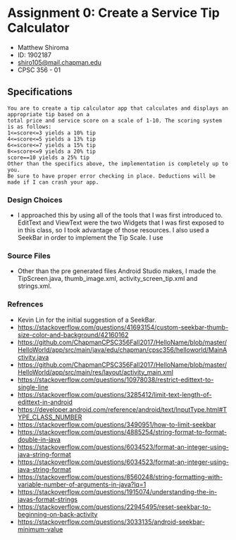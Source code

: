 # Assignment 0: Create a Service Tip Calculator
- Matthew Shiroma
- ID: 1902187
- shiro105@mail.chapman.edu
- CPSC 356 - 01

## Specifications
```
You are to create a tip calculator app that calculates and displays an appropriate tip based on a
total price and service score on a scale of 1-10. The scoring system is as follows:
1<=score<=3 yields a 10% tip
4<=score<=5 yields a 13% tip
6<=score<=7 yields a 15% tip
8<=score<=9 yields a 20% tip
score==10 yields a 25% tip
Other than the specifics above, the implementation is completely up to you. 
Be sure to have proper error checking in place. Deductions will be made if I can crash your app.
```

### Design Choices
- I approached this by using all of the tools that I was first introduced to. 
EditText and ViewText were the two Widgets that I was first exposed to in this class, 
so I took advantage of those resources. I also used a SeekBar in order to implement the Tip Scale. I use

### Source Files
- Other than the pre generated files Android Studio makes, I made the TipScreen.java, thumb_image.xml, activity_screen_tip.xml and strings.xml.

### Refrences
- Kevin Lin for the initial suggestion of a SeekBar.
- https://stackoverflow.com/questions/41693154/custom-seekbar-thumb-size-color-and-background/42160162
- https://github.com/ChapmanCPSC356Fall2017/HelloName/blob/master/HelloWorld/app/src/main/java/edu/chapman/cpsc356/helloworld/MainActivity.java
- https://github.com/ChapmanCPSC356Fall2017/HelloName/blob/master/HelloWorld/app/src/main/res/layout/activity_main.xml
- https://stackoverflow.com/questions/10978038/restrict-edittext-to-single-line
- https://stackoverflow.com/questions/3285412/limit-text-length-of-edittext-in-android
- https://developer.android.com/reference/android/text/InputType.html#TYPE_CLASS_NUMBER
- https://stackoverflow.com/questions/3490951/how-to-limit-seekbar
- https://stackoverflow.com/questions/4885254/string-format-to-format-double-in-java
- https://stackoverflow.com/questions/6034523/format-an-integer-using-java-string-format
- https://stackoverflow.com/questions/6034523/format-an-integer-using-java-string-format
- https://stackoverflow.com/questions/8560248/string-formatting-with-variable-number-of-arguments-in-java?lq=1
- https://stackoverflow.com/questions/1915074/understanding-the-in-javas-format-strings
- https://stackoverflow.com/questions/22945495/reset-seekbar-to-beginning-on-back-activity
- https://stackoverflow.com/questions/3033135/android-seekbar-minimum-value
